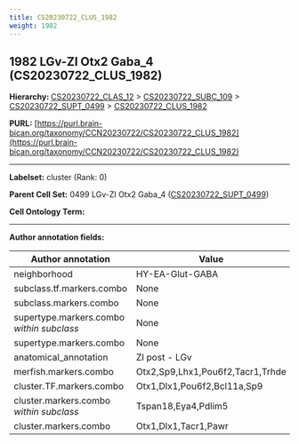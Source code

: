 ```yaml
---
title: CS20230722_CLUS_1982
weight: 1982
---
```

## 1982 LGv-ZI Otx2 Gaba_4 (CS20230722_CLUS_1982)
<b>Hierarchy: </b>
[CS20230722_CLAS_12](../CS20230722_CLAS_12) >
[CS20230722_SUBC_109](../CS20230722_SUBC_109) >
[CS20230722_SUPT_0499](../CS20230722_SUPT_0499) >
[CS20230722_CLUS_1982](../CS20230722_CLUS_1982)

**PURL:** [https://purl.brain-bican.org/taxonomy/CCN20230722/CS20230722_CLUS_1982](https://purl.brain-bican.org/taxonomy/CCN20230722/CS20230722_CLUS_1982)

---


**Labelset:** cluster (Rank: 0)

**Parent Cell Set:** 0499 LGv-ZI Otx2 Gaba_4 ([CS20230722_SUPT_0499](../CS20230722_SUPT_0499))



**Cell Ontology Term:** 

[MARKER GENES.]: #


---

[TRANSFERRED ANNOTATIONS.]: #


[AUTHOR ANNOTATION FIELDS.]: #


**Author annotation fields:**

| Author annotation | Value |
|-------------------|-------|
|neighborhood|HY-EA-Glut-GABA|
|subclass.tf.markers.combo|None|
|subclass.markers.combo|None|
|supertype.markers.combo _within subclass_|None|
|supertype.markers.combo|None|
|anatomical_annotation|ZI post - LGv|
|merfish.markers.combo|Otx2,Sp9,Lhx1,Pou6f2,Tacr1,Trhde|
|cluster.TF.markers.combo|Otx1,Dlx1,Pou6f2,Bcl11a,Sp9|
|cluster.markers.combo _within subclass_|Tspan18,Eya4,Pdlim5|
|cluster.markers.combo|Otx1,Dlx1,Tacr1,Pawr|
